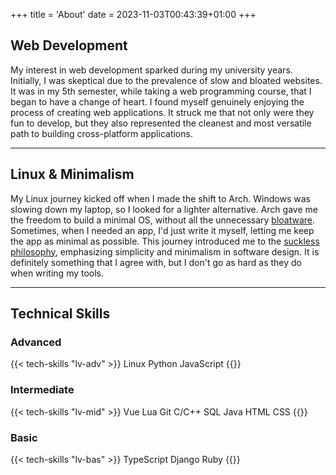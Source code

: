 +++
title = 'About'
date = 2023-11-03T00:43:39+01:00
+++

## Web Development

My interest in web development sparked during my university years. Initially, I was skeptical due to the prevalence of slow and bloated websites. It was in my 5th semester, while taking a web programming course, that I began to have a change of heart. I found myself genuinely enjoying the process of creating web applications. It struck me that not only were they fun to develop, but they also represented the cleanest and most versatile path to building cross-platform applications.

---

## Linux & Minimalism

My Linux journey kicked off when I made the shift to Arch. Windows was slowing down my laptop, so I looked for a lighter alternative. Arch gave me the freedom to build a minimal OS, without all the unnecessary [bloatware](https://en.wikipedia.org/wiki/Software_bloat). Sometimes, when I needed an app, I'd just write it myself, letting me keep the app as minimal as possible. This journey introduced me to the [suckless philosophy](https://suckless.org/philosophy/), emphasizing simplicity and minimalism in software design. It is definitely something that I agree with, but I don't go as hard as they do when writing my tools.

---

## Technical Skills

### Advanced

{{< tech-skills "lv-adv" >}}
Linux
Python
JavaScript
{{</tech-skills>}}

### Intermediate

{{< tech-skills "lv-mid" >}}
Vue
Lua
Git
C/C++
SQL
Java
HTML
CSS
{{</tech-skills>}}

### Basic

{{< tech-skills "lv-bas" >}}
TypeScript
Django
Ruby
{{</tech-skills>}}
